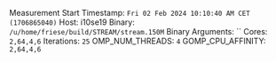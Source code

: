 Measurement Start Timestamp: `Fri 02 Feb 2024 10:10:40 AM CET (1706865040)`
Host: i10se19
Binary: `/u/home/friese/build/STREAM/stream.150M`
Binary Arguments: ``
Cores: `2,64,4,6`
Iterations: `25`
OMP_NUM_THREADS: `4`
GOMP_CPU_AFFINITY: `2,64,4,6`
